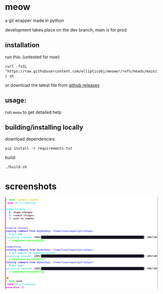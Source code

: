 # meow
a git wrapper made in python

development takes place on the dev branch, main is for prod

## installation
run this: (untested for now)
```
curl -fsSL "https://raw.githubusercontent.com/ellipticobj/meower/refs/heads/main/install.sh" | sh
```

or download the latest file from [github releases](https://github.com/ellipticobj/meower/releases/latest)

## usage:
run `meow` to get detailed help

## building/installing locally
download dependencies:
```
pip install -r requirements.txt
```

build:
```
./build.sh
```

# screenshots
![screenshot](assets/screenshot.png)